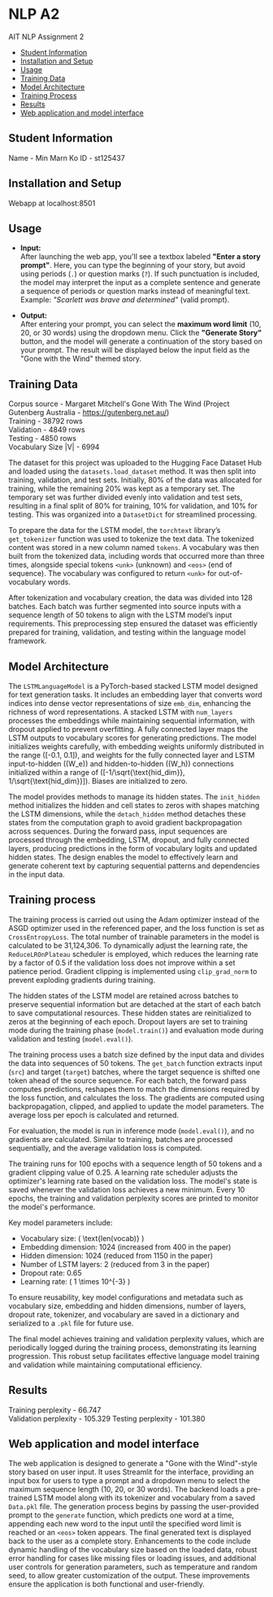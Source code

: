 # NLP A2
 AIT NLP Assignment 2

- [Student Information](#student-information)
- [Installation and Setup](#installation-and-setup)
- [Usage](#usage)
- [Training Data](#training-data)
- [Model Architecture](#model-architecture)
- [Training Process](#training-data)
- [Results](#results)
- [Web application and model interface](#web-application-and-model-interface)

## Student Information
Name - Min Marn Ko
ID - st125437

## Installation and Setup
Webapp at localhost:8501

## Usage
- **Input:**  
  After launching the web app, you'll see a textbox labeled **"Enter a story prompt"**. Here, you can type the beginning of your story, but avoid using periods (`.`) or question marks (`?`). If such punctuation is included, the model may interpret the input as a complete sentence and generate a sequence of periods or question marks instead of meaningful text.  
  Example: *"Scarlett was brave and determined"* (valid prompt).

- **Output:**  
  After entering your prompt, you can select the **maximum word limit** (10, 20, or 30 words) using the dropdown menu. Click the **"Generate Story"** button, and the model will generate a continuation of the story based on your prompt. The result will be displayed below the input field as the "Gone with the Wind" themed story.

## Training Data
Corpus source - Margaret Mitchell's Gone With The Wind (Project Gutenberg Australia - https://gutenberg.net.au/)  
Training - 38792 rows  
Validation - 4849 rows  
Testing - 4850 rows  
Vocabulary Size |V| - 6994

The dataset for this project was uploaded to the Hugging Face Dataset Hub and loaded using the `datasets.load_dataset` method. It was then split into training, validation, and test sets. Initially, 80% of the data was allocated for training, while the remaining 20% was kept as a temporary set. The temporary set was further divided evenly into validation and test sets, resulting in a final split of 80% for training, 10% for validation, and 10% for testing. This was organized into a `DatasetDict` for streamlined processing.

To prepare the data for the LSTM model, the `torchtext` library’s `get_tokenizer` function was used to tokenize the text data. The tokenized content was stored in a new column named `tokens`. A vocabulary was then built from the tokenized data, including words that occurred more than three times, alongside special tokens `<unk>` (unknown) and `<eos>` (end of sequence). The vocabulary was configured to return `<unk>` for out-of-vocabulary words.

After tokenization and vocabulary creation, the data was divided into 128 batches. Each batch was further segmented into source inputs with a sequence length of 50 tokens to align with the LSTM model’s input requirements. This preprocessing step ensured the dataset was efficiently prepared for training, validation, and testing within the language model framework.

## Model Architecture
The `LSTMLanguageModel` is a PyTorch-based stacked LSTM model designed for text generation tasks. It includes an embedding layer that converts word indices into dense vector representations of size `emb_dim`, enhancing the richness of word representations. A stacked LSTM with `num_layers` processes the embeddings while maintaining sequential information, with dropout applied to prevent overfitting. A fully connected layer maps the LSTM outputs to vocabulary scores for generating predictions. The model initializes weights carefully, with embedding weights uniformly distributed in the range \([-0.1, 0.1]\), and weights for the fully connected layer and LSTM input-to-hidden (\(W_e\)) and hidden-to-hidden (\(W_h\)) connections initialized within a range of \([-1/\sqrt{\text{hid_dim}}, 1/\sqrt{\text{hid_dim}}]\). Biases are initialized to zero.

The model provides methods to manage its hidden states. The `init_hidden` method initializes the hidden and cell states to zeros with shapes matching the LSTM dimensions, while the `detach_hidden` method detaches these states from the computation graph to avoid gradient backpropagation across sequences. During the forward pass, input sequences are processed through the embedding, LSTM, dropout, and fully connected layers, producing predictions in the form of vocabulary logits and updated hidden states. The design enables the model to effectively learn and generate coherent text by capturing sequential patterns and dependencies in the input data.

## Training process
The training process is carried out using the Adam optimizer instead of the ASGD optimizer used in the referenced paper, and the loss function is set as `CrossEntropyLoss`. The total number of trainable parameters in the model is calculated to be 31,124,306. To dynamically adjust the learning rate, the `ReduceLROnPlateau` scheduler is employed, which reduces the learning rate by a factor of 0.5 if the validation loss does not improve within a set patience period. Gradient clipping is implemented using `clip_grad_norm` to prevent exploding gradients during training.

The hidden states of the LSTM model are retained across batches to preserve sequential information but are detached at the start of each batch to save computational resources. These hidden states are reinitialized to zeros at the beginning of each epoch. Dropout layers are set to training mode during the training phase (`model.train()`) and evaluation mode during validation and testing (`model.eval()`).

The training process uses a batch size defined by the input data and divides the data into sequences of 50 tokens. The `get_batch` function extracts input (`src`) and target (`target`) batches, where the target sequence is shifted one token ahead of the source sequence. For each batch, the forward pass computes predictions, reshapes them to match the dimensions required by the loss function, and calculates the loss. The gradients are computed using backpropagation, clipped, and applied to update the model parameters. The average loss per epoch is calculated and returned.

For evaluation, the model is run in inference mode (`model.eval()`), and no gradients are calculated. Similar to training, batches are processed sequentially, and the average validation loss is computed.

The training runs for 100 epochs with a sequence length of 50 tokens and a gradient clipping value of 0.25. A learning rate scheduler adjusts the optimizer's learning rate based on the validation loss. The model's state is saved whenever the validation loss achieves a new minimum. Every 10 epochs, the training and validation perplexity scores are printed to monitor the model's performance.

Key model parameters include:
- Vocabulary size: \( \text{len(vocab)} \)
- Embedding dimension: 1024 (increased from 400 in the paper)
- Hidden dimension: 1024 (reduced from 1150 in the paper)
- Number of LSTM layers: 2 (reduced from 3 in the paper)
- Dropout rate: 0.65
- Learning rate: \( 1 \times 10^{-3} \)

To ensure reusability, key model configurations and metadata such as vocabulary size, embedding and hidden dimensions, number of layers, dropout rate, tokenizer, and vocabulary are saved in a dictionary and serialized to a `.pkl` file for future use. 

The final model achieves training and validation perplexity values, which are periodically logged during the training process, demonstrating its learning progression. This robust setup facilitates effective language model training and validation while maintaining computational efficiency.

## Results
Training perplexity - 66.747  
Validation perplexity - 105.329 
Testing perplexity - 101.380

## Web application and model interface
The web application is designed to generate a "Gone with the Wind"-style story based on user input. It uses Streamlit for the interface, providing an input box for users to type a prompt and a dropdown menu to select the maximum sequence length (10, 20, or 30 words). The backend loads a pre-trained LSTM model along with its tokenizer and vocabulary from a saved `Data.pkl` file. The generation process begins by passing the user-provided prompt to the `generate` function, which predicts one word at a time, appending each new word to the input until the specified word limit is reached or an `<eos>` token appears. The final generated text is displayed back to the user as a complete story. Enhancements to the code include dynamic handling of the vocabulary size based on the loaded data, robust error handling for cases like missing files or loading issues, and additional user controls for generation parameters, such as temperature and random seed, to allow greater customization of the output. These improvements ensure the application is both functional and user-friendly.


